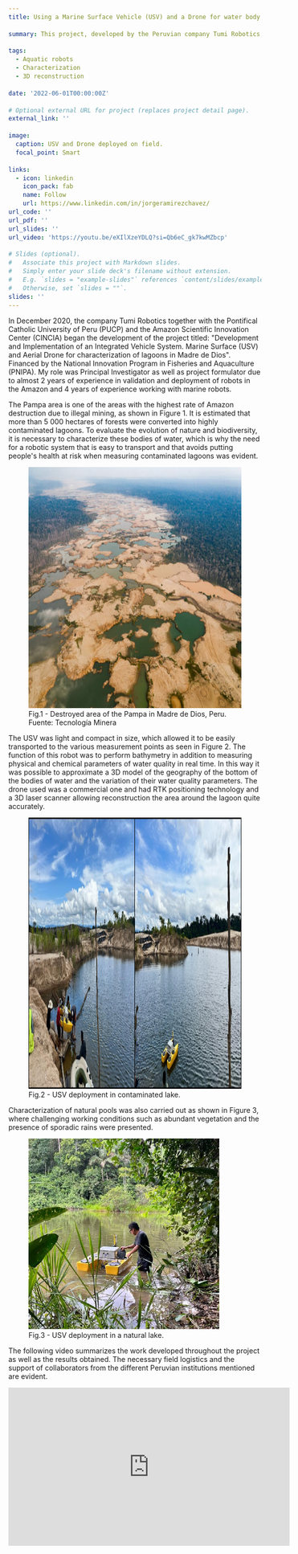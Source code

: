 ```yaml
---
title: Using a Marine Surface Vehicle (USV) and a Drone for water body characterization in the Amazon.

summary: This project, developed by the Peruvian company Tumi Robotics, seeks to combat pollution in the Amazon caused by illegal mining activities using a robotic solution composed of a surface aquatic robot and a drone. Using specialized sensors, it is sought to diagnose contaminated water bodies so that local institutions can propose solution alternatives.

tags:
  - Aquatic robots
  - Characterization
  - 3D reconstruction

date: '2022-06-01T00:00:00Z'

# Optional external URL for project (replaces project detail page).
external_link: ''

image:
  caption: USV and Drone deployed on field.
  focal_point: Smart

links:
  - icon: linkedin
    icon_pack: fab
    name: Follow
    url: https://www.linkedin.com/in/jorgeramirezchavez/
url_code: ''
url_pdf: ''
url_slides: ''
url_video: 'https://youtu.be/eXIlXzeYDLQ?si=Qb6eC_gk7kwMZbcp'

# Slides (optional).
#   Associate this project with Markdown slides.
#   Simply enter your slide deck's filename without extension.
#   E.g. `slides = "example-slides"` references `content/slides/example-slides.md`.
#   Otherwise, set `slides = ""`.
slides: ''
---
```

In December 2020, the company Tumi Robotics together with the Pontifical Catholic University of Peru (PUCP) and the Amazon Scientific Innovation Center (CINCIA) began the development of the project titled: "Development and Implementation of an Integrated Vehicle System. Marine Surface (USV) and Aerial Drone for characterization of lagoons in Madre de Dios". Financed by the National Innovation Program in Fisheries and Aquaculture (PNIPA). My role was Principal Investigator as well as project formulator due to almost 2 years of experience in validation and deployment of robots in the Amazon and 4 years of experience working with marine robots.

The Pampa area is one of the areas with the highest rate of Amazon destruction due to illegal mining, as shown in Figure 1. It is estimated that more than 5 000 hectares of forests were converted into highly contaminated lagoons. To evaluate the evolution of nature and biodiversity, it is necessary to characterize these bodies of water, which is why the need for a robotic system that is easy to transport and that avoids putting people's health at risk when measuring contaminated lagoons was evident.

<figure>
  <img src= pampa.jpg width= 480 height= 480 >
  <figcaption>Fig.1 - Destroyed area of the Pampa in Madre de Dios, Peru. Fuente: Tecnología Minera </figcaption>
</figure>

The USV was light and compact in size, which allowed it to be easily transported to the various measurement points as seen in Figure 2. The function of this robot was to perform bathymetry in addition to measuring physical and chemical parameters of water quality in real time. In this way it was possible to approximate a 3D model of the geography of the bottom of the bodies of water and the variation of their water quality parameters. The drone used was a commercial one and had RTK positioning technology and a 3D laser scanner allowing reconstruction the area around the lagoon quite accurately.

<figure>
  <img src= usv_deployment.png width= 540 height= 540 >
  <figcaption>Fig.2 - USV deployment in contaminated lake.</figcaption>
</figure>

Characterization of natural pools was also carried out as shown in Figure 3, where challenging working conditions such as abundant vegetation and the presence of sporadic rains were presented. 

<figure>
  <img src= figura3.jpg width= 380 height= 380 >
  <figcaption>Fig.3 - USV deployment in a natural lake.</figcaption>
</figure>

The following video summarizes the work developed throughout the project as well as the results obtained. The necessary field logistics and the support of collaborators from the different Peruvian institutions mentioned are evident.

<div style="text-align:center;">
<iframe width="560" height="315" src="https://www.youtube.com/embed/eXIlXzeYDLQ?si=jxxiev43iSI1wk7F" title="YouTube video player" frameborder="0" allow="accelerometer; autoplay; clipboard-write; encrypted-media; gyroscope; picture-in-picture; web-share" allowfullscreen></iframe>
</div >